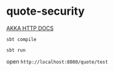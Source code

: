 # quote-security

[AKKA HTTP DOCS](http://doc.akka.io/docs/akka-http/current/scala.html)

`sbt compile`

`sbt run`

open `http://localhost:8080/quote/test`
